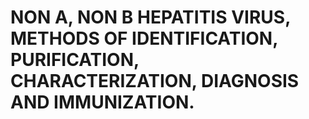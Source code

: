 # NON A, NON B HEPATITIS VIRUS, METHODS OF IDENTIFICATION, PURIFICATION, CHARACTERIZATION, DIAGNOSIS AND IMMUNIZATION.